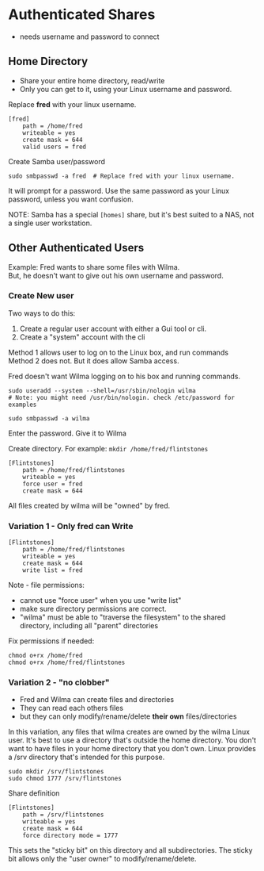 # Authenticated Shares
- needs username and password to connect

## Home Directory
- Share your entire home directory, read/write
- Only you can get to it, using your Linux username and password.

Replace **fred** with your linux username.
```
[fred]
    path = /home/fred
    writeable = yes
    create mask = 644
    valid users = fred
```

Create Samba user/password
```
sudo smbpasswd -a fred  # Replace fred with your linux username.
```
It will prompt for a password. Use the same password as your Linux password,
unless you want confusion.

NOTE: Samba has a special `[homes]` share, but it's best suited to a NAS,
not a single user workstation.

## Other Authenticated Users
Example: Fred wants to share some files with Wilma.  
But, he doesn't want to give out his own username and password.

### Create New user

Two ways to do this:
1. Create a regular user account with either a Gui tool or cli.
2. Create a "system" account with the cli

Method 1 allows user to log on to the Linux box, and run commands  
Method 2 does not. But it does allow Samba access.

Fred doesn't want Wilma logging on to his box and running commands.

    sudo useradd --system --shell=/usr/sbin/nologin wilma
    # Note: you might need /usr/bin/nologin. check /etc/password for examples
    
    sudo smbpasswd -a wilma

Enter the password. Give it to Wilma

Create directory. For example: `mkdir /home/fred/flintstones`

```
[Flintstones]
    path = /home/fred/flintstones
    writeable = yes
    force user = fred
    create mask = 644
```
All files created by wilma will be "owned" by fred.

### Variation 1 - Only fred can Write

```
[Flintstones]
    path = /home/fred/flintstones
    writeable = yes
    create mask = 644
    write list = fred
```
Note - file permissions:
- cannot use "force user" when you use "write list"
- make sure directory permissions are correct.
- "wilma" must be able to "traverse the filesystem"
to the shared directory, including all "parent" directories

Fix permissions if needed:
```
chmod o+rx /home/fred
chmod o+rx /home/fred/flintstones
```

### Variation 2 - "no clobber"
- Fred and Wilma can create files and directories
- They can read each others files
- but they can only modify/rename/delete **their own** files/directories

In this variation, any files that wilma creates are owned by the wilma Linux user.
It's best to use a directory that's outside the home directory. You don't want to
have files in your home directory that you don't own. Linux provides a /srv directory
that's intended for this purpose.

```
sudo mkdir /srv/flintstones
sudo chmod 1777 /srv/flintstones
```

Share definition
```
[Flintstones]
    path = /srv/flintstones
    writeable = yes
    create mask = 644
    force directory mode = 1777
```
This sets the "sticky bit" on this directory and all subdirectories.
The sticky bit allows only the "user owner" to modify/rename/delete.
